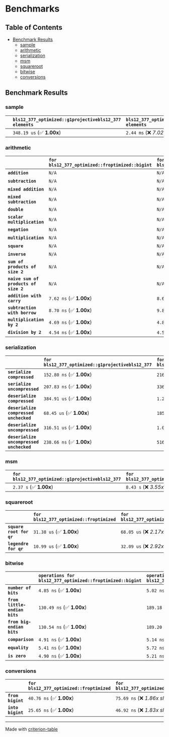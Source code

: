 # Benchmarks

## Table of Contents

- [Benchmark Results](#benchmark-results)
    - [sample](#sample)
    - [arithmetic](#arithmetic)
    - [serialization](#serialization)
    - [msm](#msm)
    - [squareroot](#squareroot)
    - [bitwise](#bitwise)
    - [conversions](#conversions)

## Benchmark Results

### sample

|        | `bls12_377_optimized::g1projectivebls12_377 elements`          | `bls12_377_optimized::g2projectivebls12_377 elements`           |
|:-------|:---------------------------------------------------------------|:--------------------------------------------------------------- |
|        | `348.19 us` (✅ **1.00x**)                                      | `2.44 ms` (❌ *7.02x slower*)                                    |

### arithmetic

|                                       | `for bls12_377_optimized::froptimized::bigint`          | `for bls12_377_optimized::fqoptimized::bigint`          | `for bls12_377_optimized::g1projectivebls12_377`          | `for bls12_377_optimized::g2projectivebls12_377`          | `for bls12_377_optimized::fq2optimized`          | `for bls12_377_optimized::fq12optimized`          | `for bls12_377_optimized::fqoptimized`          | `for bls12_377_optimized::froptimized`           |
|:--------------------------------------|:--------------------------------------------------------|:--------------------------------------------------------|:----------------------------------------------------------|:----------------------------------------------------------|:-------------------------------------------------|:--------------------------------------------------|:------------------------------------------------|:------------------------------------------------ |
| **`addition`**                        | `N/A`                                                   | `N/A`                                                   | `1.25 us` (✅ **1.00x**)                                   | `4.64 us` (❌ *3.71x slower*)                              | `22.99 ns` (🚀 **54.39x faster**)                 | `200.51 ns` (🚀 **6.24x faster**)                  | `12.44 ns` (🚀 **100.52x faster**)               | `8.80 ns` (🚀 **142.13x faster**)                 |
| **`subtraction`**                     | `N/A`                                                   | `N/A`                                                   | `1.29 us` (✅ **1.00x**)                                   | `4.69 us` (❌ *3.63x slower*)                              | `23.01 ns` (🚀 **56.20x faster**)                 | `187.44 ns` (🚀 **6.90x faster**)                  | `13.31 ns` (🚀 **97.16x faster**)                | `9.01 ns` (🚀 **143.53x faster**)                 |
| **`mixed addition`**                  | `N/A`                                                   | `N/A`                                                   | `918.23 ns` (✅ **1.00x**)                                 | `3.34 us` (❌ *3.64x slower*)                              | `N/A`                                            | `N/A`                                             | `N/A`                                           | `N/A`                                            |
| **`mixed subtraction`**               | `N/A`                                                   | `N/A`                                                   | `951.12 ns` (✅ **1.00x**)                                 | `3.39 us` (❌ *3.56x slower*)                              | `N/A`                                            | `N/A`                                             | `N/A`                                           | `N/A`                                            |
| **`double`**                          | `N/A`                                                   | `N/A`                                                   | `608.65 ns` (✅ **1.00x**)                                 | `2.25 us` (❌ *3.70x slower*)                              | `12.31 ns` (🚀 **49.44x faster**)                 | `148.81 ns` (🚀 **4.09x faster**)                  | `7.19 ns` (🚀 **84.62x faster**)                 | `5.87 ns` (🚀 **103.65x faster**)                 |
| **`scalar multiplication`**           | `N/A`                                                   | `N/A`                                                   | `477.15 us` (✅ **1.00x**)                                 | `1.57 ms` (❌ *3.28x slower*)                              | `N/A`                                            | `N/A`                                             | `N/A`                                           | `N/A`                                            |
| **`negation`**                        | `N/A`                                                   | `N/A`                                                   | `N/A`                                                     | `N/A`                                                     | `23.15 ns` (❌ *3.70x slower*)                    | `115.89 ns` (❌ *18.52x slower*)                   | `17.94 ns` (❌ *2.87x slower*)                   | `6.26 ns` (✅ **1.00x**)                          |
| **`multiplication`**                  | `N/A`                                                   | `N/A`                                                   | `N/A`                                                     | `N/A`                                                     | `279.40 ns` (❌ *6.08x slower*)                   | `7.25 us` (❌ *157.78x slower*)                    | `76.73 ns` (❌ *1.67x slower*)                   | `45.98 ns` (✅ **1.00x**)                         |
| **`square`**                          | `N/A`                                                   | `N/A`                                                   | `N/A`                                                     | `N/A`                                                     | `243.84 ns` (❌ *6.55x slower*)                   | `5.13 us` (❌ *137.67x slower*)                    | `66.93 ns` (❌ *1.80x slower*)                   | `37.24 ns` (✅ **1.00x**)                         |
| **`inverse`**                         | `N/A`                                                   | `N/A`                                                   | `N/A`                                                     | `N/A`                                                     | `15.50 us` (❌ *2.11x slower*)                    | `28.09 us` (❌ *3.82x slower*)                     | `15.12 us` (❌ *2.06x slower*)                   | `7.35 us` (✅ **1.00x**)                          |
| **`sum of products of size 2`**       | `N/A`                                                   | `N/A`                                                   | `N/A`                                                     | `N/A`                                                     | `605.89 ns` (❌ *9.84x slower*)                   | `14.77 us` (❌ *239.88x slower*)                   | `121.56 ns` (❌ *1.97x slower*)                  | `61.59 ns` (✅ **1.00x**)                         |
| **`naive sum of products of size 2`** | `N/A`                                                   | `N/A`                                                   | `N/A`                                                     | `N/A`                                                     | `595.04 ns` (❌ *6.63x slower*)                   | `14.70 us` (❌ *163.65x slower*)                   | `162.90 ns` (❌ *1.81x slower*)                  | `89.81 ns` (✅ **1.00x**)                         |
| **`addition with carry`**             | `7.62 ns` (✅ **1.00x**)                                 | `8.67 ns` (❌ *1.14x slower*)                            | `N/A`                                                     | `N/A`                                                     | `N/A`                                            | `N/A`                                             | `N/A`                                           | `N/A`                                            |
| **`subtraction with borrow`**         | `8.70 ns` (✅ **1.00x**)                                 | `9.83 ns` (❌ *1.13x slower*)                            | `N/A`                                                     | `N/A`                                                     | `N/A`                                            | `N/A`                                             | `N/A`                                           | `N/A`                                            |
| **`multiplication by 2`**             | `4.69 ns` (✅ **1.00x**)                                 | `4.87 ns` (✅ **1.04x slower**)                          | `N/A`                                                     | `N/A`                                                     | `N/A`                                            | `N/A`                                             | `N/A`                                           | `N/A`                                            |
| **`division by 2`**                   | `4.54 ns` (✅ **1.00x**)                                 | `4.53 ns` (✅ **1.00x faster**)                          | `N/A`                                                     | `N/A`                                                     | `N/A`                                            | `N/A`                                             | `N/A`                                           | `N/A`                                            |

### serialization

|                                          | `for bls12_377_optimized::g1projectivebls12_377`          | `for bls12_377_optimized::g2projectivebls12_377`          | `for bls12_377_optimized::froptimized`          | `for bls12_377_optimized::fqoptimized`          | `for bls12_377_optimized::fq2optimized`          | `for bls12_377_optimized::fq12optimized`           |
|:-----------------------------------------|:----------------------------------------------------------|:----------------------------------------------------------|:------------------------------------------------|:------------------------------------------------|:-------------------------------------------------|:-------------------------------------------------- |
| **`serialize compressed`**               | `152.80 ns` (✅ **1.00x**)                                 | `216.41 ns` (❌ *1.42x slower*)                            | `28.34 ns` (🚀 **5.39x faster**)                 | `55.00 ns` (🚀 **2.78x faster**)                 | `107.54 ns` (✅ **1.42x faster**)                 | `697.58 ns` (❌ *4.57x slower*)                     |
| **`serialize uncompressed`**             | `207.83 ns` (✅ **1.00x**)                                 | `336.22 ns` (❌ *1.62x slower*)                            | `28.48 ns` (🚀 **7.30x faster**)                 | `54.93 ns` (🚀 **3.78x faster**)                 | `107.48 ns` (🚀 **1.93x faster**)                 | `697.22 ns` (❌ *3.35x slower*)                     |
| **`deserialize compressed`**             | `384.91 us` (✅ **1.00x**)                                 | `1.26 ms` (❌ *3.27x slower*)                              | `55.95 ns` (🚀 **6879.05x faster**)              | `99.63 ns` (🚀 **3863.47x faster**)              | `210.58 ns` (🚀 **1827.91x faster**)              | `1.35 us` (🚀 **285.09x faster**)                   |
| **`deserialize compressed unchecked`**   | `68.45 us` (✅ **1.00x**)                                  | `185.42 us` (❌ *2.71x slower*)                            | `55.97 ns` (🚀 **1223.00x faster**)              | `99.61 ns` (🚀 **687.19x faster**)               | `210.59 ns` (🚀 **325.04x faster**)               | `1.34 us` (🚀 **51.24x faster**)                    |
| **`deserialize uncompressed`**           | `316.51 us` (✅ **1.00x**)                                 | `1.07 ms` (❌ *3.39x slower*)                              | `55.91 ns` (🚀 **5661.04x faster**)              | `99.42 ns` (🚀 **3183.59x faster**)              | `210.74 ns` (🚀 **1501.87x faster**)              | `1.35 us` (🚀 **234.96x faster**)                   |
| **`deserialize uncompressed unchecked`** | `238.66 ns` (✅ **1.00x**)                                 | `516.26 ns` (❌ *2.16x slower*)                            | `55.91 ns` (🚀 **4.27x faster**)                 | `99.49 ns` (🚀 **2.40x faster**)                 | `210.68 ns` (✅ **1.13x faster**)                 | `1.35 us` (❌ *5.65x slower*)                       |

### msm

|        | `for bls12_377_optimized::g1projectivebls12_377`          | `for bls12_377_optimized::g2projectivebls12_377`           |
|:-------|:----------------------------------------------------------|:---------------------------------------------------------- |
|        | `2.37 s` (✅ **1.00x**)                                    | `8.43 s` (❌ *3.55x slower*)                                |

### squareroot

|                          | `for bls12_377_optimized::froptimized`          | `for bls12_377_optimized::fqoptimized`          | `for bls12_377_optimized::fq2optimized`           |
|:-------------------------|:------------------------------------------------|:------------------------------------------------|:------------------------------------------------- |
| **`square root for qr`** | `31.38 us` (✅ **1.00x**)                        | `68.05 us` (❌ *2.17x slower*)                   | `184.55 us` (❌ *5.88x slower*)                    |
| **`legendre for qr`**    | `10.99 us` (✅ **1.00x**)                        | `32.09 us` (❌ *2.92x slower*)                   | `31.98 us` (❌ *2.91x slower*)                     |

### bitwise

|                               | `operations for bls12_377_optimized::froptimized::bigint`          | `operations for bls12_377_optimized::fqoptimized::bigint`           |
|:------------------------------|:-------------------------------------------------------------------|:------------------------------------------------------------------- |
| **`number of bits`**          | `4.85 ns` (✅ **1.00x**)                                            | `5.02 ns` (✅ **1.04x slower**)                                      |
| **`from little-endian bits`** | `130.49 ns` (✅ **1.00x**)                                          | `189.18 ns` (❌ *1.45x slower*)                                      |
| **`from big-endian bits`**    | `130.54 ns` (✅ **1.00x**)                                          | `189.20 ns` (❌ *1.45x slower*)                                      |
| **`comparison`**              | `4.91 ns` (✅ **1.00x**)                                            | `5.14 ns` (✅ **1.05x slower**)                                      |
| **`equality`**                | `5.41 ns` (✅ **1.00x**)                                            | `5.72 ns` (✅ **1.06x slower**)                                      |
| **`is zero`**                 | `4.90 ns` (✅ **1.00x**)                                            | `5.21 ns` (✅ **1.06x slower**)                                      |

### conversions

|                   | `for bls12_377_optimized::froptimized`          | `for bls12_377_optimized::fqoptimized`           |
|:------------------|:------------------------------------------------|:------------------------------------------------ |
| **`from bigint`** | `40.76 ns` (✅ **1.00x**)                        | `75.69 ns` (❌ *1.86x slower*)                    |
| **`into bigint`** | `25.65 ns` (✅ **1.00x**)                        | `46.92 ns` (❌ *1.83x slower*)                    |

---
Made with [criterion-table](https://github.com/nu11ptr/criterion-table)

